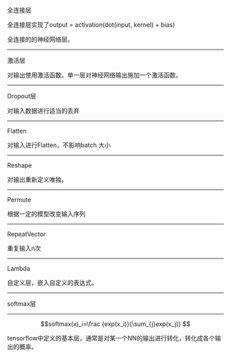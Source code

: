 全连接层

全连接层实现了output = activation\(dot\(input, kernel\) + bias\)

全连接的的神经网络层。

---

激活层

对输出使用激活函数。单一层对神经网络输出施加一个激活函数。

---

Dropout层

对输入数据进行适当的丢弃

---

Flatten

对输入进行Flatten，不影响batch 大小

---

Reshape

对输出重新定义唯独。

---

Permute

根据一定的模型改变输入序列

---

RepeatVector

重复输入n次

---

Lambda

自定义层，嵌入自定义的表达式。

---

softmax层

---

$$softmax(x)_i=\frac {exp(x_i)}{\sum_{j}exp(x_j)} $$

tensorflow中定义的基本层，通常是对某一个NN的输出进行转化，转化成各个输出的概率。

